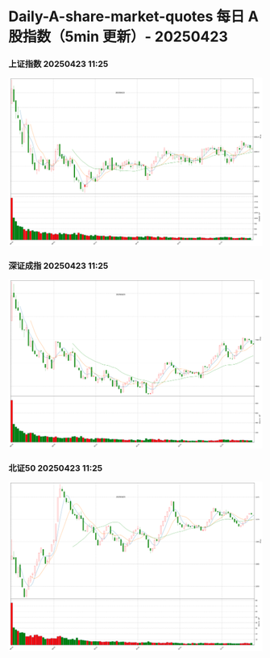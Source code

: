
# Daily-A-share-market-quotes 每日 A 股指数（5min 更新）- 20250423

### 上证指数 20250423 11:25
![](./fig/2025/4/20250423-sh000001.png)

### 深证成指 20250423 11:25
![](./fig/2025/4/20250423-sz399001.png)

### 北证50 20250423 11:25
![](./fig/2025/4/20250423-bj899050.png)
